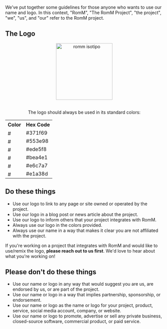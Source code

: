 We’ve put together some guidelines for those anyone who wants to use our name and logo. In this context, "RomM", "The RomM Project", "the project", "we", "us", and "our" refer to the RomM project.

## The Logo

<div align="center">
  <img src="../../resources/romm/isotipo.svg" width="180px" height="auto" alt="romm isotipo">
  <br />
  <br />

The logo should always be used in its standard colors:

  <table>
    <tr>
      <th>Color</th>
      <th>Hex Code</th>
    </tr>
    <tr>
      <td><img src="../../resources/romm/brand_guidelines/371f69.png" height="16px" width="16px" alt="#371f69"></td>
      <td>#371f69</td>
    </tr>
    <tr>
      <td><img src="../../resources/romm/brand_guidelines/553e98.png" height="16px" width="16px" alt="#553e98"></td>
      <td>#553e98</td>
    </tr>
    <tr>
      <td><img src="../../resources/romm/brand_guidelines/ede5f8.png" height="16px" width="16px" alt="#ede5f8"></td>
      <td>#ede5f8</td>
    </tr>
    <tr>
      <td><img src="../../resources/romm/brand_guidelines/bea4e1.png" height="16px" width="16px" alt="#bea4e1"></td>
      <td>#bea4e1</td>
    </tr>
    <tr>
      <td><img src="../../resources/romm/brand_guidelines/e6c7a7.png" height="16px" width="16px" alt="#e6c7a7"></td>
      <td>#e6c7a7</td>
    </tr>
    <tr>
      <td><img src="../../resources/romm/brand_guidelines/e1a38d.png" height="16px" width="16px" alt="#e1a38d"></td>
      <td>#e1a38d</td>
    </tr>
  </table>
</div>

## Do these things

- Use our logo to link to any page or site owned or operated by the project.
- Use our logo in a blog post or news article about the project.
- Use our logo to inform others that your project integrates with RomM.
- Always use our logo in the colors provided.
- Always use our name in a way that makes it clear you are not affiliated with the project.

If you're working on a project that integrates with RomM and would like to use/remix the logo, **please reach out to us first**. We'd love to hear about what you're working on!

## Please don't do these things

- Use our name or logo in any way that would suggest you are us, are endorsed by us, or are part of the project.
- Use our name or logo in a way that implies partnership, sponsorship, or endorsement.
- Use our name or logo as the name or logo for your project, product, service, social media account, company, or website.
- Use our name or logo to promote, advertise or sell any private business, closed-source software, commercial product, or paid service.
